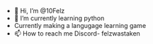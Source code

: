 - 👋 Hi, I’m @10Felz
- 🌱 I’m currently learning python
- Currently making a langugage learning game
- 📫 How to reach me Discord- felzwastaken

<!---
10Felz/10Felz is a ✨ special ✨ repository because its `README.md` (this file) appears on your GitHub profile.
You can click the Preview link to take a look at your changes.
--->
